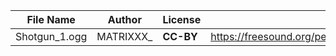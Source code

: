 | File Name        | Author   | License   | Link                            |
|------------------|----------|-----------|---------------------------------|
| Shotgun_1.ogg    | MATRIXXX_ |**CC-BY**  | https://freesound.org/people/MATRIXXX_/sounds/473846/ |
